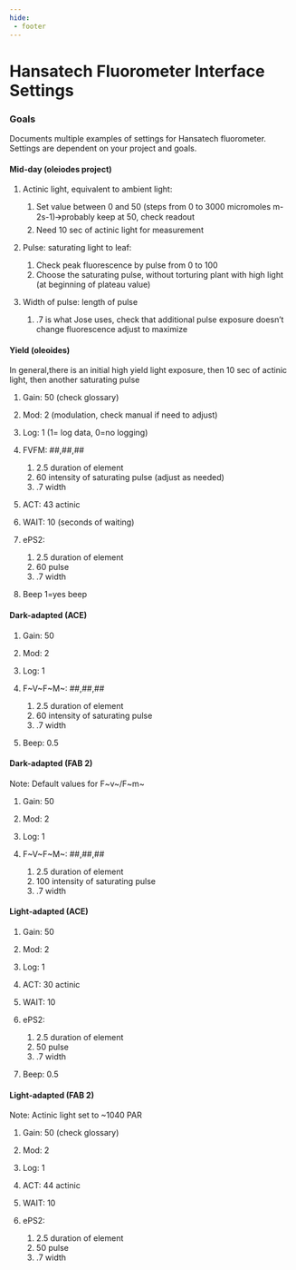 ```yaml
---
hide: 
 - footer
---
```


# Hansatech Fluorometer Interface Settings
### Goals
Documents multiple examples of settings for Hansatech fluorometer. Settings are dependent on your project and goals.

#### Mid-day (oleiodes project)

1. Actinic light, equivalent to ambient light: 
    1.  Set value between 0 and 50 (steps from 0 to 3000 micromoles m-2s-1)🡪probably keep at 50, check readout
    2.  Need 10 sec of actinic light for measurement

2. Pulse: saturating light to leaf:
    1.  Check peak fluorescence by pulse from 0 to 100
    2.  Choose the saturating pulse, without torturing plant with high light (at beginning of plateau value)

3. Width of pulse: length of pulse
    1. .7 is what Jose uses, check that additional pulse exposure doesn’t change fluorescence adjust to maximize

#### Yield (oleoides)

In general,there is an initial high yield light exposure, then 10 sec of actinic light, then another saturating pulse
    
1. Gain: 50 (check glossary)

2. Mod: 2 (modulation, check manual if need to adjust)

3. Log: 1 (1= log data, 0=no logging)

4. FVFM: ##,##,##
    1. 2.5 duration of element
    2. 60 intensity of saturating pulse (adjust as needed)
    3. .7 width

5. ACT: 43 actinic

6. WAIT: 10 (seconds of waiting)

7. ePS2: 
    1. 2.5 duration of element
    2. 60 pulse
    3. .7 width

8. Beep 1=yes beep
    
#### Dark-adapted (ACE)

1. Gain: 50

2. Mod: 2
    
3. Log: 1
    
4. F~V~F~M~: ##,##,##
    1. 2.5 duration of element
    2. 60 intensity of saturating pulse
    3. .7 width

5. Beep: 0.5

#### Dark-adapted (FAB 2)
Note: Default values for F~v~/F~m~

1. Gain: 50
    
2. Mod: 2
    
3. Log: 1
    
4. F~V~F~M~: ##,##,##
    1. 2.5 duration of element
    2. 100 intensity of saturating pulse
    3. .7 width
        
#### Light-adapted (ACE)

1. Gain: 50
    
2. Mod: 2
    
3. Log: 1

4. ACT: 30 actinic

5. WAIT: 10
    
6. ePS2: 
    1. 2.5 duration of element
    2. 50 pulse
    3. .7 width

7. Beep: 0.5
    
#### Light-adapted (FAB 2)

Note: Actinic light set to ~1040 PAR

1. Gain: 50 (check glossary)
    
2. Mod: 2

3. Log: 1

4. ACT: 44 actinic

5. WAIT: 10

6. ePS2: 
    1. 2.5 duration of element
    2. 50 pulse
    3. .7 width
    